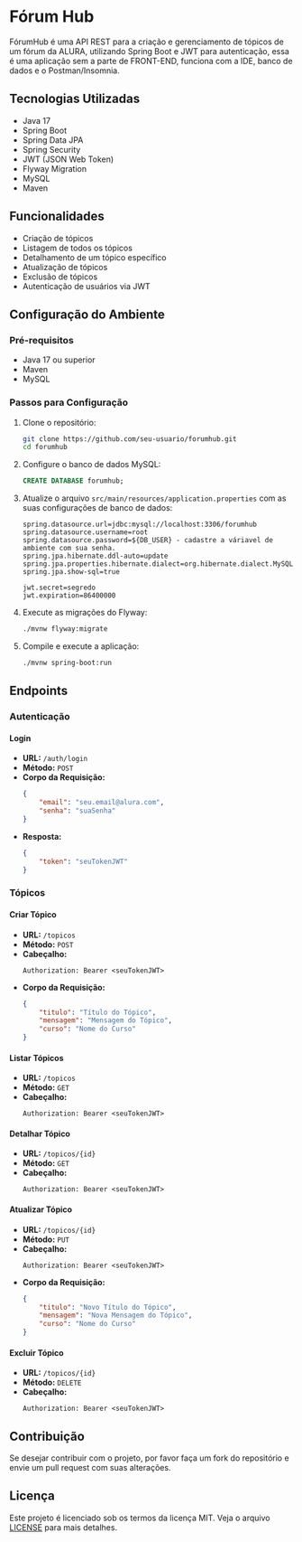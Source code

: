 # Fórum Hub

FórumHub é uma API REST para a criação e gerenciamento de tópicos de um fórum da ALURA, utilizando Spring Boot e JWT para autenticação, essa é uma aplicação sem a parte de FRONT-END, funciona com a IDE, banco de dados e o Postman/Insomnia.

## Tecnologias Utilizadas

- Java 17
- Spring Boot
- Spring Data JPA
- Spring Security
- JWT (JSON Web Token)
- Flyway Migration
- MySQL
- Maven

## Funcionalidades

- Criação de tópicos
- Listagem de todos os tópicos
- Detalhamento de um tópico específico
- Atualização de tópicos
- Exclusão de tópicos
- Autenticação de usuários via JWT

## Configuração do Ambiente

### Pré-requisitos

- Java 17 ou superior
- Maven
- MySQL

### Passos para Configuração

1. Clone o repositório:
    ```bash
    git clone https://github.com/seu-usuario/forumhub.git
    cd forumhub
    ```

2. Configure o banco de dados MySQL:
    ```sql
    CREATE DATABASE forumhub;
    ```

3. Atualize o arquivo `src/main/resources/application.properties` com as suas configurações de banco de dados:
    ```properties
    spring.datasource.url=jdbc:mysql://localhost:3306/forumhub
    spring.datasource.username=root
    spring.datasource.password=${DB_USER} - cadastre a váriavel de ambiente com sua senha.
    spring.jpa.hibernate.ddl-auto=update
    spring.jpa.properties.hibernate.dialect=org.hibernate.dialect.MySQL8Dialect
    spring.jpa.show-sql=true

    jwt.secret=segredo
    jwt.expiration=86400000
    ```

4. Execute as migrações do Flyway:
    ```bash
    ./mvnw flyway:migrate
    ```

5. Compile e execute a aplicação:
    ```bash
    ./mvnw spring-boot:run
    ```

## Endpoints

### Autenticação

#### Login
- **URL:** `/auth/login`
- **Método:** `POST`
- **Corpo da Requisição:**
    ```json
    {
        "email": "seu.email@alura.com",
        "senha": "suaSenha"
    }
    ```
- **Resposta:**
    ```json
    {
        "token": "seuTokenJWT"
    }
    ```

### Tópicos

#### Criar Tópico
- **URL:** `/topicos`
- **Método:** `POST`
- **Cabeçalho:**
    ```
    Authorization: Bearer <seuTokenJWT>
    ```
- **Corpo da Requisição:**
    ```json
    {
        "titulo": "Título do Tópico",
        "mensagem": "Mensagem do Tópico",
        "curso": "Nome do Curso"
    }
    ```

#### Listar Tópicos
- **URL:** `/topicos`
- **Método:** `GET`
- **Cabeçalho:**
    ```
    Authorization: Bearer <seuTokenJWT>
    ```

#### Detalhar Tópico
- **URL:** `/topicos/{id}`
- **Método:** `GET`
- **Cabeçalho:**
    ```
    Authorization: Bearer <seuTokenJWT>
    ```

#### Atualizar Tópico
- **URL:** `/topicos/{id}`
- **Método:** `PUT`
- **Cabeçalho:**
    ```
    Authorization: Bearer <seuTokenJWT>
    ```
- **Corpo da Requisição:**
    ```json
    {
        "titulo": "Novo Título do Tópico",
        "mensagem": "Nova Mensagem do Tópico",
        "curso": "Nome do Curso"
    }
    ```

#### Excluir Tópico
- **URL:** `/topicos/{id}`
- **Método:** `DELETE`
- **Cabeçalho:**
    ```
    Authorization: Bearer <seuTokenJWT>
    ```

## Contribuição

Se desejar contribuir com o projeto, por favor faça um fork do repositório e envie um pull request com suas alterações.

## Licença

Este projeto é licenciado sob os termos da licença MIT. Veja o arquivo [LICENSE](LICENSE) para mais detalhes.
